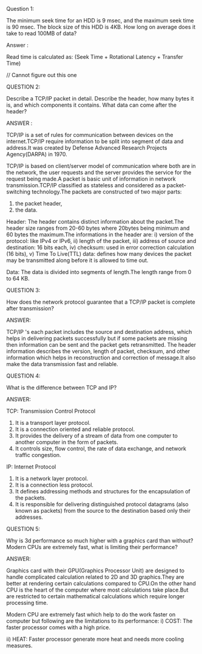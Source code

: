 Question 1:

The minimum seek time for an HDD is 9 msec, and the maximum seek time is 90 msec. The block size of this HDD is 4KB. How long on average does it take to read 100MB of data?

Answer :
<!--
Seek: To read from HDD, it's disk arm move to the correct track in this process.(From: http://pages.cs.wisc.edu/~remzi/OSFEP/file-disks.pdf)
In general the average seek time is taken as the average time, but the average seek time arises from calculating average seek distance.The average seek distance on a disk over all possible seeks is calculated as 1/3 rd of the full distance.Thus the average seek is one-third of a full seek.-->

Read time is calculated as: (Seek Time + Rotational Latency + Transfer Time)

// Cannot figure out this one 


QUESTION 2:

Describe a TCP/IP packet in detail. Describe the header, how many bytes it is, and which components it contains. What data can come after the header?

ANSWER :

TCP/IP is a set of rules for communication between devices on the internet.TCP/IP require information to be split into segment of data and address.It was created by Defense Advanced Research Projects Agency(DARPA) in 1970.

TCP/IP is based on client/server model of communication where both are in the network, the user requests and the server provides the service for the request being made.A packet is basic unit of information in network transmission.TCP/IP classified as stateless and considered as a packet-switching technology.The packets are constructed of two major parts:
1) the packet header,
2) the data.

Header:
The header contains distinct information about the packet.The header size ranges from 20-60 bytes where 20bytes being minimum and 60 bytes the maximum.The informations in the header are:
i) version of the protocol: like IPv4 or IPv6,
ii) length of the packet,
iii) address of source and destination: 16 bits each,
iv) checksum: used in error correction calculation (16 bits),
v) Time To Live(TTL) data: defines how many devices the packet may be transmitted along before it is allowed to time out.

Data:
The data is divided into segments of length.The length range from 0 to 64 KB.


QUESTION 3:

How does the network protocol guarantee that a TCP/IP packet is complete after transmission?

ANSWER:

TCP/IP 's each packet includes the source and destination address, which helps in delivering packets successfully but if some packets are missing then information can be sent and the packet gets retransmitted. The header information describes the version, length of packet, checksum, and other information which helps in reconstruction and correction of message.It also make the data transmission fast and reliable.


QUESTION 4:

What is the difference between TCP and IP?

ANSWER:

TCP: Transmission Control Protocol
1) It is a transport layer protocol.
2) It is a connection oriented and reliable protocol.
3) It provides the delivery of a stream of data from one computer to another computer in the form of packets.
4) It controls size, flow control, the rate of data exchange, and network traffic congestion.

IP: Internet Protocol
1) It is a network layer protocol.
2) It is a connection less protocol.
3) It defines addressing methods and structures for the encapsulation of the packets.
4) It is responsible for delivering distinguished protocol datagrams (also known as packets) from the source to the destination based only their addresses.


QUESTION 5:

Why is 3d performance so much higher with a graphics card than without? Modern CPUs are extremely fast, what is limiting their performance?

ANSWER:

Graphics card with their GPU(Graphics Processor Unit) are designed to handle complicated calculation related to 2D and 3D graphics.They are better at rendering certain calculations compared to CPU.On the other hand CPU is the heart of the computer where most calculations take place.But are restricted to certain mathematical calculations which require longer processing time.

Modern CPU are extremely fast which help to do the work faster on computer but following are the limitations to its performance:
i) COST:
   The faster processor comes with a high price.

ii) HEAT:
   Faster processor generate more heat and needs more cooling measures.
